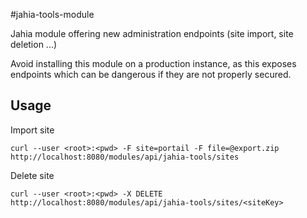 #jahia-tools-module

Jahia module offering new administration endpoints (site import, site deletion ...)

Avoid installing this module on a production instance, as this exposes endpoints which can be dangerous if they are not properly secured.

## Usage

Import site
```
curl --user <root>:<pwd> -F site=portail -F file=@export.zip http://localhost:8080/modules/api/jahia-tools/sites
```

Delete site
```
curl --user <root>:<pwd> -X DELETE http://localhost:8080/modules/api/jahia-tools/sites/<siteKey>
```